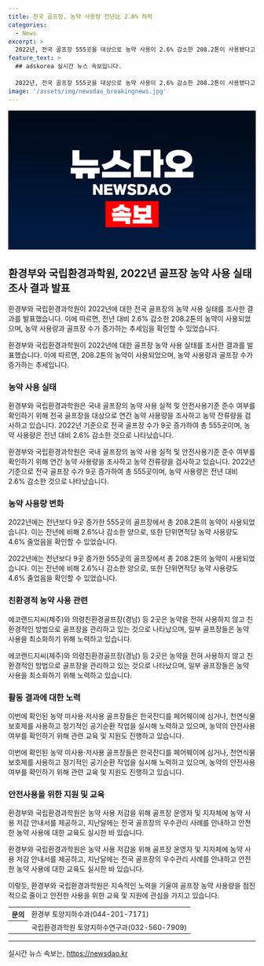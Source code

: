 ```yaml
---
title: 전국 골프장, 농약 사용량 전년比 2.6% 하락
categories:
  - News
excerpt: >
  2022년, 전국 골프장 555곳을 대상으로 농약 사용이 2.6% 감소한 208.2톤이 사용됐다고 환경부와 국립환경과학원이 밝혔다. 농약 사용량과 단위면적당 농약 사용량이 줄어든 것으로 확인되며, 친환경 방법을 이용한 골프장도 늘어났다. 또한, 농약 미사용·저사용 골프장들은 노력을 기울여 안전한 농약 사용을 실천하는 등 노력을 기울였다. 환경부는 지속적인 노력을 다짐하고 있으며, 관련된 문의는 환경부와 국립환경과학원에 문의할 수 있다. (출처: 정책브리핑)
feature_text: >
  ## adskorea 실시간 뉴스 속보입니다.

  2022년, 전국 골프장 555곳을 대상으로 농약 사용이 2.6% 감소한 208.2톤이 사용됐다고 환경부와 국립환경과학원이 밝혔다. 농약 사용량과 단위면적당 농약 사용량이 줄어든 것으로 확인되며, 친환경 방법을 이용한 골프장도 늘어났다. 또한, 농약 미사용·저사용 골프장들은 노력을 기울여 안전한 농약 사용을 실천하는 등 노력을 기울였다. 환경부는 지속적인 노력을 다짐하고 있으며, 관련된 문의는 환경부와 국립환경과학원에 문의할 수 있다. (출처: 정책브리핑)
image: '/assets/img/newsdao_breakingnews.jpg'
---
```


<p><img src="/assets/img/newsdao_breakingnews.jpg" alt="adskorea 속보" /></p>

<h2 data-ke-size="size26">환경부와 국립환경과학원, 2022년 골프장 농약 사용 실태 조사 결과 발표</h2>

<p>환경부와 국립환경과학원이 2022년에 대한 전국 골프장의 농약 사용 실태를 조사한 결과를 발표했습니다. 이에 따르면, 전년 대비 2.6% 감소한 208.2톤의 농약이 사용되었으며, 농약 사용량과 골프장 수가 증가하는 추세임을 확인할 수 있었습니다.</p>

<p data-ke-size="size16">환경부와 국립환경과학원이 2022년에 대한 골프장 농약 사용 실태를 조사한 결과를 발표했습니다. 이에 따르면, 208.2톤의 농약이 사용되었으며, 농약 사용량과 골프장 수가 증가하는 추세입니다.</p>

<h3 data-ke-size="size24">농약 사용 실태</h3>

<p>환경부와 국립환경과학원은 국내 골프장의 농약 사용 실적 및 안전사용기준 준수 여부를 확인하기 위해 전국 골프장을 대상으로 연간 농약 사용량을 조사하고 농약 잔류량을 검사하고 있습니다. 2022년 기준으로 전국 골프장 수가 9곳 증가하여 총 555곳이며, 농약 사용량은 전년 대비 2.6% 감소한 것으로 나타났습니다.</p>

<p data-ke-size="size16">환경부와 국립환경과학원은 국내 골프장의 농약 사용 실적 및 안전사용기준 준수 여부를 확인하기 위해 연간 농약 사용량을 조사하고 농약 잔류량을 검사하고 있습니다. 2022년 기준으로 전국 골프장 수가 9곳 증가하여 총 555곳이며, 농약 사용량은 전년 대비 2.6% 감소한 것으로 나타났습니다.</p>

<h3 data-ke-size="size24">농약 사용량 변화</h3>

<p>2022년에는 전년보다 9곳 증가한 555곳의 골프장에서 총 208.2톤의 농약이 사용되었습니다. 이는 전년에 비해 2.6%나 감소한 양으로, 또한 단위면적당 농약 사용량도 4.6% 줄었음을 확인할 수 있었습니다.</p>

<p data-ke-size="size16">2022년에는 전년보다 9곳 증가한 555곳의 골프장에서 총 208.2톤의 농약이 사용되었습니다. 이는 전년에 비해 2.6%나 감소한 양으로, 또한 단위면적당 농약 사용량도 4.6% 줄었음을 확인할 수 있었습니다.</p>

<h3 data-ke-size="size24">친환경적 농약 사용 관련</h3>

<p>에코랜드지씨(제주)와 의령친환경골프장(경남) 등 2곳은 농약을 전혀 사용하지 않고 친환경적인 방법으로 골프장을 관리하고 있는 것으로 나타났으며, 일부 골프장들은 농약 사용을 최소화하기 위해 노력하고 있습니다.</p>

<p data-ke-size="size16">에코랜드지씨(제주)와 의령친환경골프장(경남) 등 2곳은 농약을 전혀 사용하지 않고 친환경적인 방법으로 골프장을 관리하고 있는 것으로 나타났으며, 일부 골프장들은 농약 사용을 최소화하기 위해 노력하고 있습니다.</p>

<h3 data-ke-size="size24">활동 결과에 대한 노력</h3>

<p>이번에 확인된 농약 미사용·저사용 골프장들은 한국잔디를 페어웨이에 심거나, 천연식물보호제를 사용하고 정기적인 공기순환 작업을 실시해 노력하고 있으며, 농약의 안전사용 여부를 확인하기 위해 관련 교육 및 지원도 진행하고 있습니다.</p>

<p data-ke-size="size16">이번에 확인된 농약 미사용·저사용 골프장들은 한국잔디를 페어웨이에 심거나, 천연식물보호제를 사용하고 정기적인 공기순환 작업을 실시해 노력하고 있으며, 농약의 안전사용 여부를 확인하기 위해 관련 교육 및 지원도 진행하고 있습니다.</p>

<h3 data-ke-size="size24">안전사용을 위한 지원 및 교육</h3>

<p>환경부와 국립환경과학원은 농약 사용 저감을 위해 골프장 운영자 및 지자체에 농약 사용 저감 안내서를 제공하고, 지난달에는 전국 골프장의 우수관리 사례를 안내하고 안전한 농약 사용에 대한 교육도 실시한 바 있습니다.</p>

<p data-ke-size="size16">환경부와 국립환경과학원은 농약 사용 저감을 위해 골프장 운영자 및 지자체에 농약 사용 저감 안내서를 제공하고, 지난달에는 전국 골프장의 우수관리 사례를 안내하고 안전한 농약 사용에 대한 교육도 실시한 바 있습니다.</p>

<p>이렇듯, 환경부와 국립환경과학원은 지속적인 노력을 기울여 골프장 농약 사용량을 점진적으로 줄이고 안전한 사용을 위한 교육 및 지원에 관심을 가지고 있습니다.</p>

<p data-ke-size="size16"></p>

<table>
  <tr>
    <th>문의</th>
    <td>환경부 토양지하수과(044-201-7171)</td>
  </tr>
  <tr>
    <th></th>
    <td>국립환경과학원 토양지하수연구과(032-560-7909)</td>
  </tr>
</table>

<hr>
실시간 뉴스 속보는, <a href="https://newsdao.kr" rel="dofollow">https://newsdao.kr</a>



